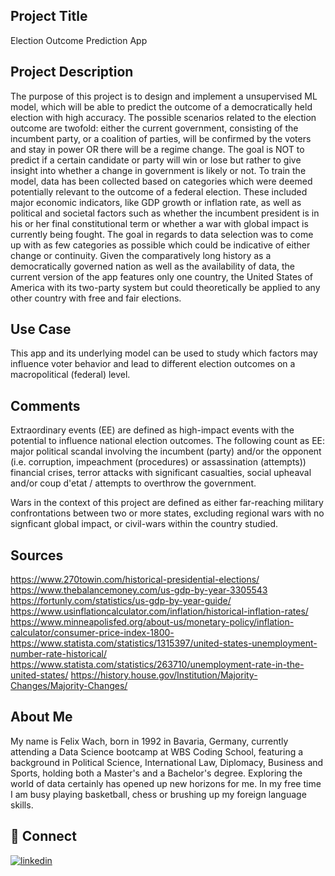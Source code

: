 
## Project Title

Election Outcome Prediction App

## Project Description

The purpose of this project is to design and implement a unsupervised ML model, which will be able to predict the outcome of a democratically held election with high accuracy. The possible scenarios related to the election outcome are twofold: either the current government, consisting of the incumbent party, or a coalition of parties, will be confirmed by the voters and stay in power OR there will be a regime change. The goal is NOT to predict if a certain candidate or party will win or lose but rather to give insight into whether a change in government is likely or not. To train the model, data has been collected based on categories which were deemed potentially relevant to the outcome of a federal election. These included major economic indicators, like GDP growth or inflation rate, as well as political and societal factors such as whether the incumbent president is in his or her final constitutional term or whether a war with global impact is currently being fought. The goal in regards to data selection was to come up with as few categories as possible which could be indicative of either change or continuity. Given the comparatively long history as a democratically governed nation as well as the availability of data, the current version of the app features only one country, the United States of America with its two-party system but could theoretically be applied to any other country with free and fair elections.
## Use Case

This app and its underlying model can be used to study which factors may influence voter behavior and lead to different election outcomes on a macropolitical (federal) level. 


## Comments

Extraordinary events (EE) are defined as high-impact events with the potential to influence national election outcomes. The following count as EE: major political scandal involving the incumbent (party) and/or the opponent (i.e. corruption, impeachment (procedures) or assassination (attempts)) financial crises, terror attacks with significant casualties, social upheaval and/or coup d'etat / attempts to overthrow the government.

Wars in the context of this project are defined as either far-reaching military confrontations between two or more states, excluding regional wars with no signficant global impact, or civil-wars within the country studied.
## Sources

https://www.270towin.com/historical-presidential-elections/
https://www.thebalancemoney.com/us-gdp-by-year-3305543
https://fortunly.com/statistics/us-gdp-by-year-guide/
https://www.usinflationcalculator.com/inflation/historical-inflation-rates/
https://www.minneapolisfed.org/about-us/monetary-policy/inflation-calculator/consumer-price-index-1800-
https://www.statista.com/statistics/1315397/united-states-unemployment-number-rate-historical/
https://www.statista.com/statistics/263710/unemployment-rate-in-the-united-states/
https://history.house.gov/Institution/Majority-Changes/Majority-Changes/
## About Me

My name is Felix Wach, born in 1992 in Bavaria, Germany, currently attending a Data Science bootcamp at WBS Coding School, featuring a background in Political Science, International Law, Diplomacy, Business and Sports, holding both a Master's and a Bachelor's degree. Exploring the world of data certainly has opened up new horizons for me. In my free time I am busy playing basketball, chess or brushing up my foreign language skills.


## 🔗 Connect

[![linkedin](https://img.shields.io/badge/linkedin-0A66C2?style=for-the-badge&logo=linkedin&logoColor=white)](https://www.linkedin.com/in/felixwach/)

